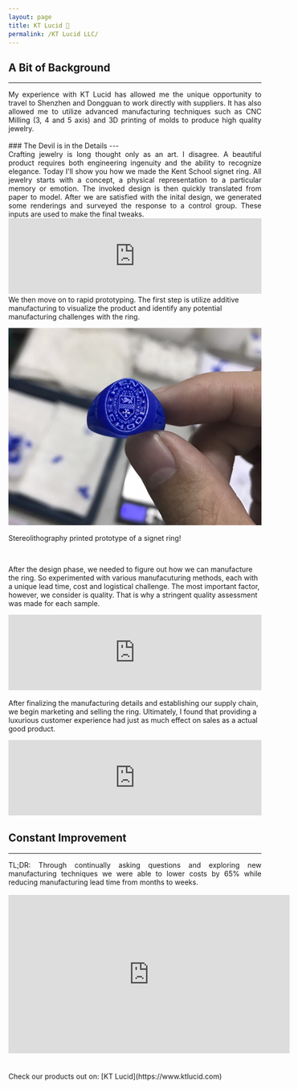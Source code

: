 ```yaml
---
layout: page
title: KT Lucid 💍
permalink: /KT Lucid LLC/
---
```

## A Bit of Background
---

<script>
function resizeIframe(obj) {
  obj.style.height = obj.contentWindow.document.body.scrollHeight + 'px';
}
</script>

<div align="justify"> My experience with KT Lucid has allowed me the unique opportunity to travel to Shenzhen and
  Dongguan to work directly with suppliers. It has also allowed me to utilize advanced manufacturing techniques such as CNC Milling (3, 4 and 5 axis) and
  3D printing of molds to produce high quality jewelry.</div>

<br />
### The Devil is in the Details
---
<div align="justify"> Crafting jewelry is long thought only as an art. I disagree. A beautiful product
requires both engineering ingenuity and the ability to recognize elegance. Today I'll show you how
we made the Kent School signet ring. All jewelry starts with a concept, a physical representation to a particular memory or emotion.
The invoked design is then quickly translated from paper to model. After we are satisfied with the inital design, we generated some renderings and surveyed the response to a control group. These inputs
are used to make the final tweaks.<br />
</div>
<iframe src="https://masteranson.github.io/jekyll-slideshow/slides/my-pics7.html" width="100%" onload="resizeIframe(this)" scrolling="no" frameborder="0" ></iframe>
<br />
We then move on to rapid prototyping. The first step is utilize additive manufacturing to visualize the product and identify
any potential manufacturing challenges with the ring.
<br />

<p align="center">
  <img width="auto" height="auto" src="/assets/photo5.JPG">
    <figcaption>Stereolithography printed prototype of a signet ring!</figcaption>
</p>

<br />

After the design phase, we needed to figure out how we can manufacture the ring. So experimented with various manufacuturing methods, each with a unique lead time, cost and logistical challenge. The most important
 factor, however, we consider is quality. That is why a stringent quality assessment was made for each sample.
<iframe src="https://masteranson.github.io/jekyll-slideshow/slides/my-pics3.html" width="100%"  onload="resizeIframe(this)" scrolling="no" frameborder="0"></iframe>
<br />

After finalizing the manufacturing details and establishing our supply chain, we begin marketing and selling the ring. Ultimately, I found that providing a luxurious customer experience had just as much effect on sales
 as a actual good product.
<iframe src="https://masteranson.github.io/jekyll-slideshow/slides/my-pics8.html" width="100%" onload="resizeIframe(this)" scrolling="no" frameborder="0"></iframe>


<br />

## Constant Improvement
---
<div align="justify"> TL;DR: Through continually asking questions and exploring new manufacturing techniques
  we were able to lower costs by 65% while reducing manufacturing lead time from months to weeks. </div>

<br />
<center><iframe width="560" height="315" src="https://www.youtube.com/embed/blsFVIm3GC4" frameborder="0" allow="accelerometer; autoplay; encrypted-media; gyroscope; picture-in-picture" allowfullscreen></iframe></center>
<br />

<br />
Check our products out on: [KT Lucid](https://www.ktlucid.com)
